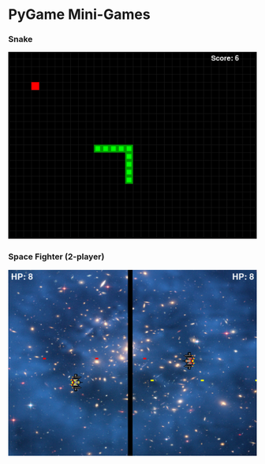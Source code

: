 # PyGame Mini-Games 

### Snake

![Snake Game Thumbnail](https://github.com/tshe777/minigames-with-pygame/blob/main/other/snakegame.png?raw=true)



### Space Fighter (2-player)
  

![Space Game Thumbnail](https://github.com/tshe777/minigames-with-pygame/blob/main/other/spacegame.png?raw=true)
